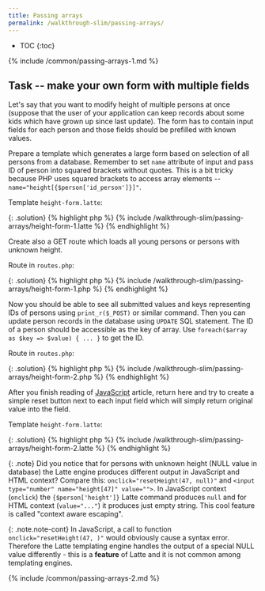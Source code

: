```yaml
---
title: Passing arrays
permalink: /walkthrough-slim/passing-arrays/
---
```


* TOC
{:toc}

{% include /common/passing-arrays-1.md %}

## Task -- make your own form with multiple fields
Let's say that you want to modify height of multiple persons at once (suppose that the user of your application can
keep records about some kids which have grown up since last update). The form has to contain input fields for each
person and those fields should be prefilled with known values.

Prepare a template which generates a large form based on selection of all persons from a database. Remember to set
`name` attribute of input and pass ID of person into squared brackets without quotes. This is a bit tricky because
PHP uses squared brackets to access array elements -- `name="height[{$person['id_person']}]"`.

Template `height-form.latte`:

{: .solution}
{% highlight php %}
{% include /walkthrough-slim/passing-arrays/height-form-1.latte %}
{% endhighlight %}

Create also a GET route which loads all young persons or persons with unknown height.

Route in `routes.php`:

{: .solution}
{% highlight php %}
{% include /walkthrough-slim/passing-arrays/height-form-1.php %}
{% endhighlight %}

Now you should be able to see all submitted values and keys representing IDs of persons using `print_r($_POST)` or
similar command. Then you can update person records in the database using `UPDATE` SQL statement. The ID of a person
should be accessible as the key of array. Use `foreach($array as $key => $value) { ... }` to get the ID.

Route in  `routes.php`:

{: .solution}
{% highlight php %}
{% include /walkthrough-slim/passing-arrays/height-form-2.php %}
{% endhighlight %}

After you finish reading of [JavaScript](/articles/javascript) article, return here and try to create a simple
reset button next to each input field which will simply return original value into the field.

Template `height-form.latte`:

{: .solution}
{% highlight php %}
{% include /walkthrough-slim/passing-arrays/height-form-2.latte %}
{% endhighlight %}

{: .note}
Did you notice that for persons with unknown height (NULL value in database) the Latte engine produces different output
in JavaScript and HTML context? Compare this: `onclick="resetHeight(47, null)"` and `<input type="number" name="height[47]" value="">`.
In JavaScript context (`onclick`) the `{$person['height']}` Latte command produces `null` and for HTML context
(`value="..."`) it produces just empty string. This cool feature is called "context aware escaping".

{: .note.note-cont}
In JavaScript, a call to function `onclick="resetHeight(47, )"` would obviously cause a syntax error. Therefore the
Latte templating engine handles the output of a special NULL value differently - this is a **feature** of Latte
and it is not common among templating engines.

{% include /common/passing-arrays-2.md %}
